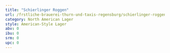 ```yaml
---
title: "Schierlinger Roggen"
url: /frstliche-brauerei-thurn-und-taxis-regensburg/schierlinger-roggen/
category: North American Lager
style: American-Style Lager
abv: 0
ibu: 0
srm: 0
upc: 0
---
```


